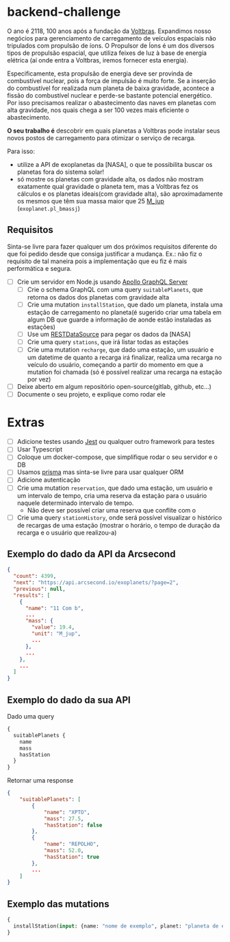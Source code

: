 # backend-challenge

O ano é 2118, 100 anos após a fundação da [Voltbras]. Expandimos nosso negócios para gerenciamento de carregamento de veículos espaciais não tripulados com propulsão de íons.
O Propulsor de Íons é um dos diversos tipos de propulsão espacial, que utiliza feixes de luz à base de energia elétrica (aí onde entra a Voltbras, iremos fornecer esta energia).

Especificamente, esta propulsão de energia deve ser provinda de combustível nuclear, pois a força de impulsão é muito forte.
Se a inserção do combustível for realizada num planeta de baixa gravidade, acontece a fissão do combustível nuclear e perde-se bastante potencial energético.
Por isso precisamos realizar o abastecimento das naves em planetas com alta gravidade, nos quais chega a ser 100 vezes mais eficiente o abastecimento.

**O seu trabalho é** descobrir em quais planetas a Voltbras pode instalar seus novos postos de carregamento para otimizar o serviço de recarga.

Para isso:

- utilize a API de exoplanetas da [NASA], o que te possibilita buscar os planetas fora do sistema solar!
- só mostre os planetas com gravidade alta, os dados não mostram exatamente qual gravidade o planeta tem, mas a Voltbras fez os cálculos e os planetas ideais(com gravidade alta), são aproximadamente os mesmos que têm sua massa maior que 25 [M_jup] (`exoplanet.pl_bmassj`)

## Requisitos

Sinta-se livre para fazer qualquer um dos próximos requisitos diferente do que foi pedido desde que consiga justificar a mudança. Ex.: não fiz o requisito de tal maneira pois a implementação que eu fiz é mais performática e segura.

- [ ] Crie um servidor em Node.js usando [Apollo GraphQL Server](https://www.apollographql.com/docs/apollo-server/)
  - [ ] Crie o schema GraphQL com uma query `suitablePlanets`, que retorna os dados dos planetas com gravidade alta
  - [ ] Crie uma mutation `installStation`, que dado um planeta, instala uma estação de carregamento no planeta(é sugerido criar uma tabela em algum DB que guarde a informação de aonde estão instaladas as estações)
  - [ ] Use um [RESTDataSource](https://www.apollographql.com/docs/apollo-server/data/data-sources/) para pegar os dados da [NASA]
  - [ ] Crie uma query `stations`, que irá listar todas as estações
  - [ ] Crie uma mutation `recharge`, que dado uma estação, um usuário e um datetime de quanto a recarga irá finalizar, realiza uma recarga no veículo do usuário, começando a partir do momento em que a mutation foi chamada (só é possível realizar uma recarga na estação por vez)
- [ ] Deixe aberto em algum repositório open-source(gitlab, github, etc...)
- [ ] Documente o seu projeto, e explique como rodar ele

# Extras

- [ ] Adicione testes usando [Jest] ou qualquer outro framework para testes
- [ ] Usar Typescript
- [ ] Coloque um docker-compose, que simplifique rodar o seu servidor e o DB
- [ ] Usamos [prisma](prisma.io) mas sinta-se livre para usar qualquer ORM
- [ ] Adicione autenticação
- [ ] Crie uma mutation `reservation`, que dado uma estação, um usuário e um intervalo de tempo, cria uma reserva da estação para o usuário naquele determinado intervalo de tempo.
  - Não deve ser possível criar uma reserva que conflite com o
- [ ] Crie uma query `stationHistory`, onde será possível visualizar o histórico de recargas de uma estação (mostrar o horário, o tempo de duração da recarga e o usuário que realizou-a)

## Exemplo do dado da API da Arcsecond

```json
{
  "count": 4399,
  "next": "https://api.arcsecond.io/exoplanets/?page=2",
  "previous": null,
  "results": [
    {
      "name": "11 Com b",
      ...
      "mass": {
        "value": 19.4,
        "unit": "M_jup",
        ...
      },
      ...
    },
    ...
  ]
}
```

## Exemplo do dado da sua API

Dado uma query

```graphql
{
  suitablePlanets {
    name
    mass
    hasStation
  }
}
```

Retornar uma response

```json
{
    "suitablePlanets": [
        {
            "name": "XPTO",
            "mass": 27.5,
            "hasStation": false
        },
        {
            "name": "REPOLHO",
            "mass": 52.0,
            "hasStation": true
        },
        ...
    ]
}
```

## Exemplo das mutations

```graphql
{
  installStation(input: {name: "nome de exemplo", planet: "planeta de exemplo" })
}
```

[jest]: https://jest-everywhere.now.sh/
[voltbras]: https://voltbras.com.br
[m_jup]: https://en.wikipedia.org/wiki/Jupiter_mass
[arcsecond]: https://api.arcsecond.io/swagger/
